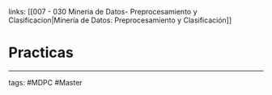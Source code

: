 links: [[007 - 030 Mineria de Datos- Preprocesamiento y Clasificacion|Minería de Datos: Preprocesamiento y Clasificación]]


# Practicas




---
tags:
	#MDPC #Master
